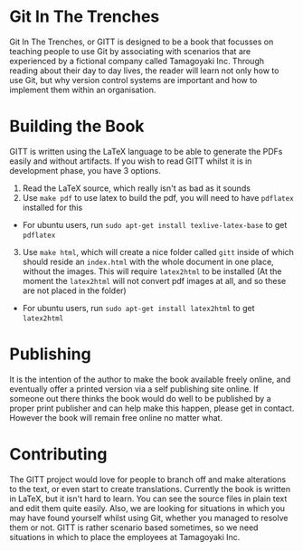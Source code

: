 # Git In The Trenches

Git In The Trenches, or GITT is designed to be a book that focusses on teaching people to use Git by associating with scenarios that are experienced by a fictional company called Tamagoyaki Inc.  Through reading about their day to day lives, the reader will learn not only how to use Git, but why version control systems are important and how to implement them within an organisation.

# Building the Book

GITT is written using the LaTeX language to be able to generate the PDFs easily and without artifacts.  If you wish to read GITT whilst it is in development phase, you have 3 options.

1. Read the LaTeX source, which really isn't as bad as it sounds
2. Use `make pdf` to use latex to build the pdf, you will need to have `pdflatex` installed for this 
 * For ubuntu users, run `sudo apt-get install texlive-latex-base` to get `pdflatex`
3. Use `make html`, which will create a nice folder called `gitt` inside of which should reside an `index.html` with the whole document in one place, without the images.  This will require `latex2html` to be installed (At the moment the `latex2html` will not convert pdf images at all, and so these are not placed in the folder)
 * For ubuntu users, run `sudo apt-get install latex2html` to get `latex2html`

# Publishing

It is the intention of the author to make the book available freely online, and eventually offer a printed version via a self publishing site online.  If someone out there thinks the book would do well to be published by a proper print publisher and can help make this happen, please get in contact.  However the book will remain free online no matter what.

# Contributing

The GITT project would love for people to branch off and make alterations to the text, or even start to create translations.  Currently the book is written in LaTeX, but it isn't hard to learn.  You can see the source files in plain text and edit them quite easily.  Also, we are looking for situations in which you may have found yourself whilst using Git, whether you managed to resolve them or not.  GITT is rather scenario based sometimes, so we need situations in which to place the employees at Tamagoyaki Inc.

